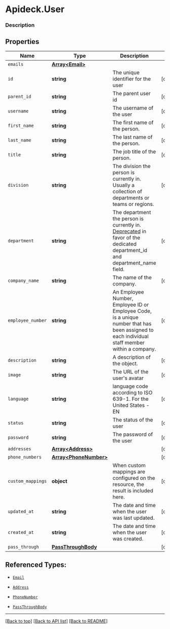 # Apideck.User

### Description

## Properties
Name | Type | Description | Notes
------------ | ------------- | ------------- | -------------
`emails` | [**Array&lt;Email&gt;**](Email.md) |  | 
`id` | **string** | The unique identifier for the user | [optional] 
`parent_id` | **string** | The parent user id | [optional] 
`username` | **string** | The username of the user | [optional] 
`first_name` | **string** | The first name of the person. | [optional] 
`last_name` | **string** | The last name of the person. | [optional] 
`title` | **string** | The job title of the person. | [optional] 
`division` | **string** | The division the person is currently in. Usually a collection of departments or teams or regions. | [optional] 
`department` | **string** | The department the person is currently in. [Deprecated](https://developers.apideck.com/changelog) in favor of the dedicated department_id and department_name field. | [optional] 
`company_name` | **string** | The name of the company. | [optional] 
`employee_number` | **string** | An Employee Number, Employee ID or Employee Code, is a unique number that has been assigned to each individual staff member within a company. | [optional] 
`description` | **string** | A description of the object. | [optional] 
`image` | **string** | The URL of the user\'s avatar | [optional] 
`language` | **string** | language code according to ISO 639-1. For the United States - EN | [optional] 
`status` | **string** | The status of the user | [optional] 
`password` | **string** | The password of the user | [optional] 
`addresses` | [**Array&lt;Address&gt;**](Address.md) |  | [optional] 
`phone_numbers` | [**Array&lt;PhoneNumber&gt;**](PhoneNumber.md) |  | [optional] 
`custom_mappings` | **object** | When custom mappings are configured on the resource, the result is included here. | [optional] 
`updated_at` | **string** | The date and time when the user was last updated. | [optional] 
`created_at` | **string** | The date and time when the user was created. | [optional] 
`pass_through` | [**PassThroughBody**](PassThroughBody.md) |  | [optional] 





## Referenced Types:
* [`Email`](Email.md)















* [`Address`](Address.md)
* [`PhoneNumber`](PhoneNumber.md)



* [`PassThroughBody`](PassThroughBody.md)

---

[[Back to top]](#) [[Back to API list]](../../../../README.md#documentation-for-api-endpoints) [[Back to README]](../../../../README.md)


